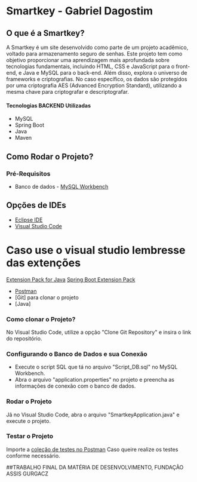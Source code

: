 # Smartkey - Gabriel Dagostim

## O que é a Smartkey?

A Smartkey é um site desenvolvido como parte de um projeto acadêmico, voltado para armazenamento seguro de senhas. Este projeto tem como objetivo proporcionar uma aprendizagem mais aprofundada sobre tecnologias fundamentais, incluindo HTML, CSS e JavaScript para o front-end, e Java e MySQL para o back-end. Além disso, explora o universo de frameworks e criptografias. No caso específico, os dados são protegidos por uma criptografia AES (Advanced Encryption Standard), utilizando a mesma chave para criptografar e descriptografar.


#### Tecnologias BACKEND Utilizadas

- MySQL
- Spring Boot
- Java
- Maven

## Como Rodar o Projeto?

### Pré-Requisitos

- Banco de dados - [MySQL Workbench](https://dev.mysql.com/downloads/workbench/)

## Opções de IDEs
- [Eclipse IDE](https://www.eclipse.org/downloads/)
- [Visual Studio Code](https://code.visualstudio.com/download) 


# Caso use o visual studio lembresse  das extenções

 [Extension Pack for Java](https://marketplace.visualstudio.com/items?itemName=vscjava.vscode-java-pack)
 [Spring Boot Extension Pack](https://marketplace.visualstudio.com/items?itemName=Pivotal.vscode-boot-dev-pack)


- [Postman](https://www.postman.com/downloads/)
- [Git] para clonar o projeto
- [Java]

### Como clonar o Projeto?

No Visual Studio Code, utilize a opção "Clone Git Repository" e insira o link do repositório.

### Configurando o Banco de Dados e sua Conexão

- Execute o script SQL que tá no arquivo "Script_DB.sql" no MySQL Workbench.
- Abra o arquivo "application.properties" no projeto e preencha as informações de conexão com o banco de dados.

### Rodar o Projeto

Jâ no Visual Studio Code, abra o arquivo "SmartkeyApplication.java" e execute o projeto.

### Testar o Projeto

Importe a [coleção de testes no Postman](https://api.postman.com/collections/23992032-90c47375-31d6-4dd5-ab67-eacaa9d4c352?access_key=PMAT-01H1YVY7AKW24B9A9BSH8Y0NFZ) Caso queire realize os testes conforme necessário.




##TRABALHO FINAL DA MATÉRIA DE DESENVOLVIMENTO, FUNDAÇÃO ASSIS GURGACZ


